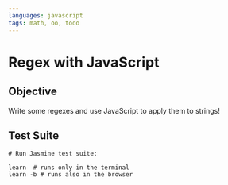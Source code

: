 ```yaml
---
languages: javascript
tags: math, oo, todo
---
```


# Regex with JavaScript

## Objective

Write some regexes and use JavaScript to apply them to strings!

## Test Suite

```
# Run Jasmine test suite:

learn  # runs only in the terminal
learn -b # runs also in the browser
```


